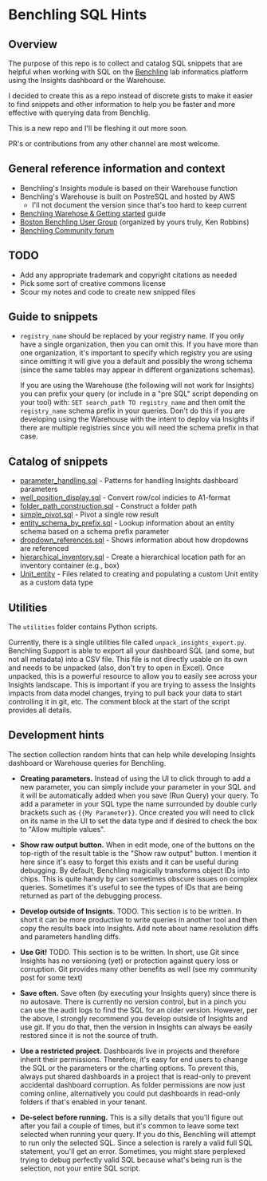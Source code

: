 # Benchling SQL Hints

## Overview
The purpose of this repo is to collect and catalog SQL snippets
that are helpful when working with SQL on the
[Benchling](www.benchling.com) lab informatics platform
using the Insights dashboard or the Warehouse.

I decided to create this as a repo instead of discrete gists to make it
easier to find snippets and other information to help you be faster
and more effective with querying data from Benchlig.

This is a new repo and I'll be fleshing it out more soon.

PR's or contributions from any other channel are most welcome.

## General reference information and context
- Benchling's Insights module is based on their Warehouse function
- Benchling's Warehouse is built on PostreSQL and hosted by AWS
  - I'll not document the version since that's too hard to keep current
- [Benchling Warehose & Getting started](https://docs.benchling.com/docs/getting-started) guide
- [Boston Benchling User Group](https://www.meetup.com/benchling-user-group-boston/)
  (organized by yours truly, Ken Robbins)
- [Benchling Community forum](https://community.benchling.com/)

## TODO
- Add any appropriate trademark and copyright citations as needed
- Pick some sort of creative commons license
- Scour my notes and code to create new snipped files

## Guide to snippets
- `registry_name` should be replaced by your registry name. 
  If you only have a single organization, then you can omit this.
  If you have more than one organization, it's important to specify
  which registry you are using since omitting it will give you a default and
  possibly the wrong schema (since the same tables may appear in different
  organizations schemas).

  If you are using the Warehouse (the following will not work for Insights) you
  can prefix your query (or include in a "pre SQL" script depending on your tool) with:
  `SET search_path TO registry_name` and then omit the `registry_name` schema prefix
  in your queries. Don't do this if you are developing using the Warehouse with the
  intent to deploy via Insights if there are multiple registries since you will need
  the schema prefix in that case.
  
## Catalog of snippets
- [parameter_handling.sql](./parameter_handling.sql) - Patterns for handling Insights dashboard parameters
- [well_position_display.sql](./well_position_display.sql) - Convert row/col indicies to A1-format
- [folder_path_construction.sql](./folder_path_construction.sql) - Construct a folder path
- [simple_pivot.sql](./simple_pivot.sql) - Pivot a single row result
- [entity_schema_by_prefix.sql](./entity_schema_by_prefix.sql) - Lookup information about an entity schema based on a schema prefix parameter
- [dropdown_references.sql](./dropdown_references.sql) - Shows information about how dropdowns are referenced
- [hierarchical_inventory.sql](./hierarchical_inventory.sql) - Create a hierarchical location path for an inventory container (e.g., box)
- [Unit_entity](./Unit_entity/) - Files related to creating and populating a custom Unit entity as a custom data type

## Utilities
The `utilities` folder contains Python scripts.

Currently, there is a single utilities file called `unpack_insights_export.py`.
Benchling Support is able to export all your dashboard SQL (and some, but not all metadata)
into a CSV file. This file is not directly usable on its own and needs to be unpacked
(also, don't try to open in Excel). Once unpacked, this is a powerful resource to allow
you to easily see across your Insights landscape. This is important if you are trying to
assess the Insights impacts from data model changes, trying to pull back your data to
start controlling it in git, etc. The comment block at the start of the script provides
all details.

## Development hints
The section collection random hints that can help while developing Insights
dashboard or Warehouse queries for Benchling.

- **Creating parameters.** Instead of using the UI to click through to add a new parameter,
  you can simply include your parameter in your SQL and it will be automatically added
  when you save (Run Query) your query. To add a parameter in your SQL type the name
  surrounded by double curly brackets such as `{{My Parameter}}`. Once created you
  will need to click on its name in the UI to set the data type and if desired to check
  the box to "Allow multiple values".

- **Show raw output button.** When in edit mode, one of the buttons on the top-rigth of the result
  table is the "Show raw output" button. I mention it here since it's easy to forget this exists
  and it can be useful during debugging. By default, Benchling magically transforms object IDs
  into chips. This is quite handy by can sometimes obscure issues on complex queries. Sometimes
  it's useful to see the types of IDs that are being returned as part of the debugging process.

- **Develop outside of Insignts.** TODO. This section is to be written. In short it can be
  more productive to write queries in another tool and then copy the results back into Insights.
  Add note about name resolution diffs and parameters handling diffs.

- **Use Git!** TODO. This section is to be written. In short, use Git since Insights has no
  versioning (yet) or protection against query loss or corruption. Git provides many other benefits
  as well (see my community post for some text)

- **Save often.** Save often (by executing your Insights query) since there is no autosave.
  There is currently no version control, but in a pinch you can use the audit logs to find the
  SQL for an older version. However, per the above, I strongly recommend you develop outside
  of Insights and use git. If you do that, then the version in Insights can always be easily
  restored since it is not the source of truth.

- **Use a restricted project.** Dashboards live in projects and therefore inherit their permissions.
  Therefore, it's easy for end users to change the SQL or the parameters or the charting options.
  To prevent this, always put shared dashboards in a project that is read-only to prevent
  accidental dashboard corruption. As folder permissions are now just coming online, alternatively
  you could put dashboards in read-only folders if that's enabled in your tenant.

- **De-select before running.** This is a silly details that you'll figure out after you fail
  a couple of times, but it's common to leave some text selected when running your query.
  If you do this, Benchling will attempt to run only the selected SQL. Since a selection is rarely
  a valid full SQL statement, you'll get an error. Sometimes, you might stare perplexed trying to
  debug perfectly valid SQL because what's being run is the selection, not your entire SQL script. 
  